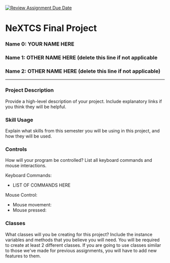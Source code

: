[![Review Assignment Due Date](https://classroom.github.com/assets/deadline-readme-button-22041afd0340ce965d47ae6ef1cefeee28c7c493a6346c4f15d667ab976d596c.svg)](https://classroom.github.com/a/19cMSIh9)
# NeXTCS Final Project
### Name 0: YOUR NAME HERE
### Name 1: OTHER NAME HERE (delete this line if not applicable
### Name 2: OTHER NAME HERE (delete this line if not applicable)
---

### Project Description
Provide a high-level description of your project. Include explanatory links if you think they will be helpful.

### Skill Usage
Explain what skills from this semester you will be using in this project, and how they will be used.

### Controls
How will your program be controlled? List all keyboard commands and mouse interactions.

Keyboard Commands:
- LIST OF COMMANDS HERE

Mouse Control:
- Mouse movement:
- Mouse pressed:


### Classes
What classes will you be creating for this project? Include the instance variables and methods that you believe you will need. You will be required to create at least 2 different classes. If you are going to use classes similar to those we've made for previous assignments, you will have to add new features to them.
